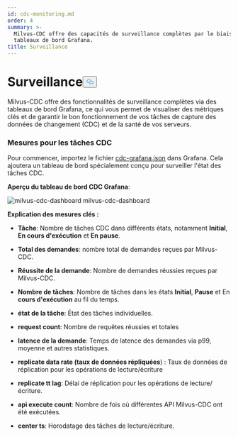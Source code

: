 ```yaml
---
id: cdc-monitoring.md
order: 4
summary: >-
  Milvus-CDC offre des capacités de surveillance complètes par le biais de
  tableaux de bord Grafana.
title: Surveillance
---
```

<h1 id="Monitoring" class="common-anchor-header">Surveillance<button data-href="#Monitoring" class="anchor-icon" translate="no">
      <svg translate="no"
        aria-hidden="true"
        focusable="false"
        height="20"
        version="1.1"
        viewBox="0 0 16 16"
        width="16"
      >
        <path
          fill="#0092E4"
          fill-rule="evenodd"
          d="M4 9h1v1H4c-1.5 0-3-1.69-3-3.5S2.55 3 4 3h4c1.45 0 3 1.69 3 3.5 0 1.41-.91 2.72-2 3.25V8.59c.58-.45 1-1.27 1-2.09C10 5.22 8.98 4 8 4H4c-.98 0-2 1.22-2 2.5S3 9 4 9zm9-3h-1v1h1c1 0 2 1.22 2 2.5S13.98 12 13 12H9c-.98 0-2-1.22-2-2.5 0-.83.42-1.64 1-2.09V6.25c-1.09.53-2 1.84-2 3.25C6 11.31 7.55 13 9 13h4c1.45 0 3-1.69 3-3.5S14.5 6 13 6z"
        ></path>
      </svg>
    </button></h1><p>Milvus-CDC offre des fonctionnalités de surveillance complètes via des tableaux de bord Grafana, ce qui vous permet de visualiser des métriques clés et de garantir le bon fonctionnement de vos tâches de capture des données de changement (CDC) et de la santé de vos serveurs.</p>
<h3 id="Metrics-for-CDC-tasks" class="common-anchor-header">Mesures pour les tâches CDC</h3><p>Pour commencer, importez le fichier <a href="https://github.com/zilliztech/milvus-cdc/blob/main/server/configs/cdc-grafana.json">cdc-grafana.json</a> dans Grafana. Cela ajoutera un tableau de bord spécialement conçu pour surveiller l'état des tâches CDC.</p>
<p><strong>Aperçu du tableau de bord CDC Grafana</strong>:</p>
<p>
  
   <span class="img-wrapper"> <img translate="no" src="/docs/v2.5.x/assets/milvus-cdc-dashboard.png" alt="milvus-cdc-dashboard" class="doc-image" id="milvus-cdc-dashboard" />
   </span> <span class="img-wrapper"> <span>milvus-cdc-dashboard</span> </span></p>
<p><strong>Explication des mesures clés :</strong></p>
<ul>
<li><p><strong>Tâche</strong>: Nombre de tâches CDC dans différents états, notamment <strong>Initial</strong>, <strong>En cours d'exécution</strong> et <strong>En pause</strong>.</p></li>
<li><p><strong>Total des demandes</strong>: nombre total de demandes reçues par Milvus-CDC.</p></li>
<li><p><strong>Réussite de la demande</strong>: Nombre de demandes réussies reçues par Milvus-CDC.</p></li>
<li><p><strong>Nombre de tâches</strong>: Nombre de tâches dans les états <strong>Initial</strong>, <strong>Pause</strong> et En <strong>cours d'exécution</strong> au fil du temps.</p></li>
<li><p><strong>état de la tâche</strong>: État des tâches individuelles.</p></li>
<li><p><strong>request count</strong>: Nombre de requêtes réussies et totales</p></li>
<li><p><strong>latence de la demande</strong>: Temps de latence des demandes via p99, moyenne et autres statistiques.</p></li>
<li><p><strong>replicate data rate (taux de données répliquées</strong>) : Taux de données de réplication pour les opérations de lecture/écriture</p></li>
<li><p><strong>replicate tt lag</strong>: Délai de réplication pour les opérations de lecture/écriture.</p></li>
<li><p><strong>api execute count</strong>: Nombre de fois où différentes API Milvus-CDC ont été exécutées.</p></li>
<li><p><strong>center ts</strong>: Horodatage des tâches de lecture/écriture.</p></li>
</ul>
